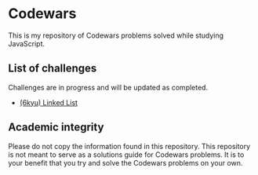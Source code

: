 # Codewars

This is my repository of Codewars problems solved while studying JavaScript.

##  List of challenges

Challenges are in progress and will be updated as completed.
- [(6kyu) Linked List](https://github.com/crogmi/codewars-katas/blob/main/JavaScript/6kyu_LinkedLists.js)

## Academic integrity

Please do not copy the information found in this repository. This repository is not meant to serve as a solutions guide for Codewars problems. It is to your benefit that you try and solve the Codewars problems on your own.
